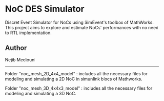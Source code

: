 # NoC DES Simulator

Discret Event Simulator for NoCs using SimEvent's toolbox of MathWorks. This project aims to explore and estimate NoCs' performances   with no need to RTL implementation.

## Author 

Nejib Mediouni
      
-----------------

Folder "noc_mesh_2D_4x4_model" : includes all the necessary files for modeling and simulating a 2D NoC in simunlink blocs of Mathworks.

Folder "noc_mesh_3D_4x4x3_model" :  includes all the necessary files for modeling and simulating a 3D NoC.



 
 
